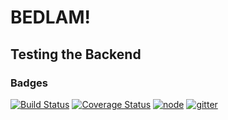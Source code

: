 # BEDLAM!
## Testing the Backend
### Badges

[![Build Status](https://travis-ci.org/IAmEddieDean/testing.svg?branch=master)](https://travis-ci.org/IAmEddieDean/testing)
[![Coverage Status](https://coveralls.io/repos/IAmEddieDean/testing/badge.svg?branch=master)](https://coveralls.io/r/IAmEddieDean/testing?branch=master)
[![node](https://img.shields.io/badge/node-v0.12-green.svg?style=flat)](https://nodejs.org/)
[![gitter](https://img.shields.io/badge/GITTER-Chat-orange.svg?style=flat)](https://gitter.im/IAmEddieDean/testing)


